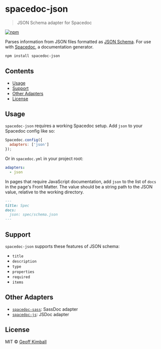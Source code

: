 # spacedoc-json

> JSON Schema adapter for Spacedoc

[![npm](https://img.shields.io/npm/v/spacedoc-json.svg?maxAge=2592000)]()

Parses information from JSON files formatted as [JSON Schema](http://json-schema.org). For use with [Spacedoc](https://github.com/spacedoc/spacedoc), a documentation generator.

```bash
npm install spacedoc-json
```

## Contents

- [Usage](#usage)
- [Support](#support)
- [Other Adapters](#other-adapters)
- [License](#license)

## Usage

`spacedoc-json` requires a working Spacedoc setup. Add `json` to your Spacedoc config like so:

```js
Spacedoc.config({
  adapters: ['json']
});
```

Or in `spacedoc.yml` in your project root:

```yml
adapters:
  - json
```

In pages that require JavaScript documentation, add `json` to the list of `docs` in the page's Front Matter. The value should be a string path to the JSON value, relative to the working directory.

```md
---
title: Spec
docs:
  json: spec/schema.json
---
```

## Support

`spacedoc-json` supports these features of JSON schema:

- `title`
- `description`
- `type`
- `properties`
- `required`
- `items`

## Other Adapters

- [`spacedoc-sass`](htts://npmjs.com/package/spacedoc-sass): SassDoc adapter
- [`spacedoc-js`](htts://npmjs.com/package/spacedoc-js): JSDoc adapter

## License

MIT &copy; [Geoff Kimball](http://geoffkimball.com)
